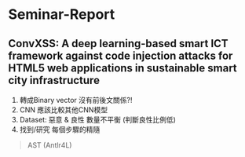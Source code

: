 # Seminar-Report
## ConvXSS: A deep learning-based smart ICT framework against code injection attacks for HTML5 web applications in sustainable smart city infrastructure
1. 轉成Binary vector 沒有前後文關係?!
2. CNN 應該比較其他CNN模型
3. Dataset: 惡意 & 良性 數量不平衡
(判斷良性比例低)
4. 找到/研究 每個步驟的精隨

> AST (Antlr4L)
